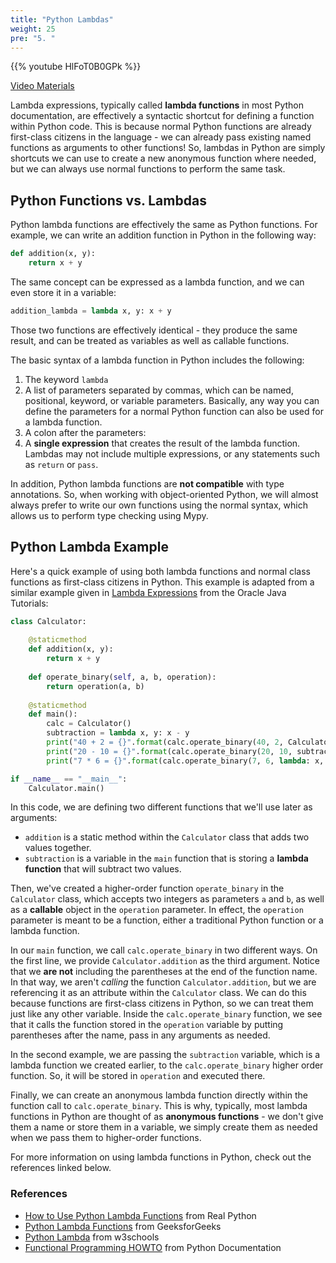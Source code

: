 ```yaml
---
title: "Python Lambdas"
weight: 25
pre: "5. "
---
```


{{% youtube HlFoT0B0GPk %}}

[Video Materials](video)

Lambda expressions, typically called **lambda functions** in most Python documentation, are effectively a syntactic shortcut for defining a function within Python code. This is because normal Python functions are already first-class citizens in the language - we can already pass existing named functions as arguments to other functions! So, lambdas in Python are simply shortcuts we can use to create a new anonymous function where needed, but we can always use normal functions to perform the same task.

## Python Functions vs. Lambdas

Python lambda functions are effectively the same as Python functions. For example, we can write an addition function in Python in the following way:

```python
def addition(x, y):
    return x + y
```

The same concept can be expressed as a lambda function, and we can even store it in a variable:

```python
addition_lambda = lambda x, y: x + y
```

Those two functions are effectively identical - they produce the same result, and can be treated as variables as well as callable functions.

The basic syntax of a lambda function in Python includes the following:

1. The keyword `lambda`
2. A list of parameters separated by commas, which can be named, positional, keyword, or variable parameters. Basically, any way you can define the parameters for a normal Python function can also be used for a lambda function.
3. A colon after the parameters:
4. A **single expression** that creates the result of the lambda function. Lambdas may not include multiple expressions, or any statements such as `return` or `pass`. 

In addition, Python lambda functions are **not compatible** with type annotations. So, when working with object-oriented Python, we will almost always prefer to write our own functions using the normal syntax, which allows us to perform type checking using Mypy. 

## Python Lambda Example

Here's a quick example of using both lambda functions and normal class functions as first-class citizens in Python. This example is adapted from a similar example given in [Lambda Expressions](https://docs.oracle.com/javase/tutorial/java/javaOO/lambdaexpressions.html#syntax) from the Oracle Java Tutorials:

```python
class Calculator:
    
    @staticmethod
    def addition(x, y):
        return x + y
    
    def operate_binary(self, a, b, operation):
        return operation(a, b)
    
    @staticmethod
    def main():
        calc = Calculator()
        subtraction = lambda x, y: x - y
        print("40 + 2 = {}".format(calc.operate_binary(40, 2, Calculator.addition)))
        print("20 - 10 = {}".format(calc.operate_binary(20, 10, subtraction)))
        print("7 * 6 = {}".format(calc.operate_binary(7, 6, lambda: x, y: x * y)))

if __name__ == "__main__":
    Calculator.main()
```

In this code, we are defining two different functions that we'll use later as arguments:

* `addition` is a static method within the `Calculator` class that adds two values together. 
* `subtraction` is a variable in the `main` function that is storing a **lambda function** that will subtract two values.

Then, we've created a higher-order function `operate_binary` in the `Calculator` class, which accepts two integers as parameters `a` and `b`, as well as a **callable** object in the `operation` parameter. In effect, the `operation` parameter is meant to be a function, either a traditional Python function or a lambda function.

In our `main` function, we call `calc.operate_binary` in two different ways. On the first line, we provide `Calculator.addition` as the third argument. Notice that we **are not** including the parentheses at the end of the function name. In that way, we aren't _calling_ the function `Calculator.addition`, but we are referencing it as an attribute within the `Calculator` class. We can do this because functions are first-class citizens in Python, so we can treat them just like any other variable. Inside the `calc.operate_binary` function, we see that it calls the function stored in the `operation` variable by putting parentheses after the name, pass in any arguments as needed.

In the second example, we are passing the `subtraction` variable, which is a lambda function we created earlier, to the `calc.operate_binary` higher order function. So, it will be stored in `operation` and executed there.

Finally, we can create an anonymous lambda function directly within the function call to `calc.operate_binary`. This is why, typically, most lambda functions in Python are thought of as **anonymous functions** - we don't give them a name or store them in a variable, we simply create them as needed when we pass them to higher-order functions. 

For more information on using lambda functions in Python, check out the references linked below.

### References

* [How to Use Python Lambda Functions](https://realpython.com/python-lambda/) from Real Python
* [Python Lambda Functions](https://www.geeksforgeeks.org/python-lambda-anonymous-functions-filter-map-reduce/) from GeeksforGeeks
* [Python Lambda](https://www.w3schools.com/python/python_lambda.asp) from w3schools
* [Functional Programming HOWTO](https://docs.python.org/3/howto/functional.html) from Python Documentation
